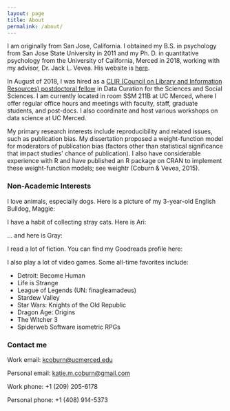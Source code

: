 ```yaml
---
layout: page
title: About
permalink: /about/
---
```


I am originally from San Jose, California. I obtained my B.S. in psychology from San Jose State University in 2011 and my Ph. D. in quantitative psychology from the University of California, Merced in 2018, working with my advisor, Dr. Jack L. Vevea. His website is [here](http://faculty.ucmerced.edu/jvevea/).

In August of 2018, I was hired as a [CLIR (Council on Library and Information Resources) postdoctoral fellow](https://www.clir.org/fellowships/postdoc/fellowsupdate/) in Data Curation for the Sciences and Social Sciences. I am currently located in room SSM 211B at UC Merced, where I offer regular office hours and meetings with faculty, staff, graduate students, and post-docs. I also coordinate and host various workshops on data science at UC Merced.

My primary research interests include reproducibility and related issues, such as publication bias. My dissertation proposed a weight-function model for moderators of publication bias (factors other than statistical significance that impact studies' chance of publication). I also have considerable experience with R and have published an R package on CRAN to implement these weight-function models; see weightr (Coburn & Vevea, 2015).

### Non-Academic Interests

I love animals, especially dogs. Here is a picture of my 3-year-old English Bulldog, Maggie:


I have a habit of collecting stray cats. Here is Ari:


... and here is Gray:


I read a lot of fiction. You can find my Goodreads profile here: 

I also play a lot of video games. Some all-time favorites include:
  - Detroit: Become Human
  - Life is Strange
  - League of Legends (UN: finagleamadeus)
  - Stardew Valley
  - Star Wars: Knights of the Old Republic
  - Dragon Age: Origins
  - The Witcher 3
  - Spiderweb Software isometric RPGs

### Contact me

Work email: [kcoburn@ucmerced.edu](mailto:kcoburn@ucmerced.edu)

Personal email: [katie.m.coburn@gmail.com](mailto:katie.m.coburn@gmail.com)

Work phone: +1 (209) 205-6178

Personal phone: +1 (408) 914-5373

